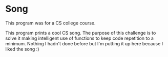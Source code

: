 # Song
This program was for a CS college course.

This program prints a cool CS song. The purpose of this challenge is to solve it making intelligent use of functions to keep code repetition to a minimum. Nothing I hadn't done before but I'm putting it up here because I liked the song :)